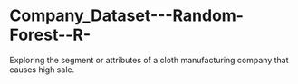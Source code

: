 # Company_Dataset---Random-Forest--R-
Exploring the segment or attributes of a cloth manufacturing company that causes high sale.
